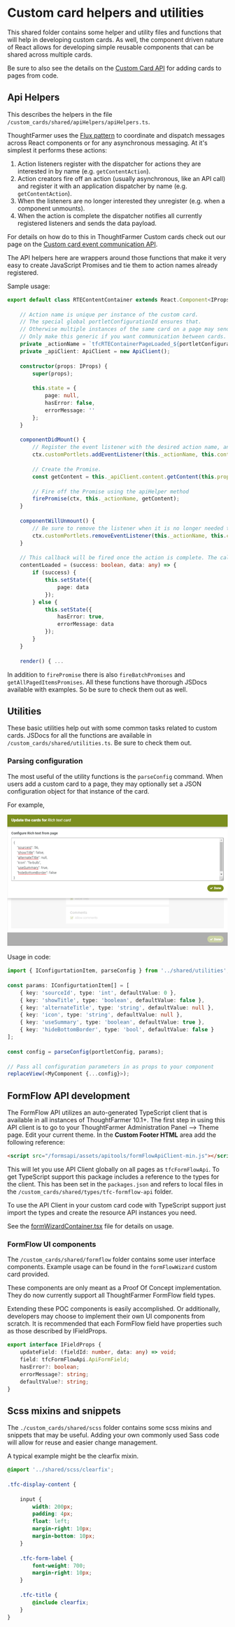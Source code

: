 # Custom card helpers and utilities

This shared folder contains some helper and utility files and functions that will help in developing custom cards. As well, the component driven nature of React allows for developing simple reusable components that can be shared across multiple cards.

Be sure to also see the details on the [Custom Card API](https://helpdesk.thoughtfarmer.com/hc/en-us/articles/1500000981081-Custom-card-API) for adding cards to pages from code.

## Api Helpers

This describes the helpers in the file `/custom_cards/shared/apiHelpers/apiHelpers.ts`.

ThoughtFarmer uses the [Flux pattern](https://www.freecodecamp.org/news/how-to-use-flux-in-react-example/) to coordinate and dispatch messages across React components or for any asynchronous messaging. At it's simplest it performs these actions:

1. Action listeners register with the dispatcher for actions they are interested in by name (e.g. `getContentAction`).
2. Action creators fire off an action (usually asynchronous, like an API call) and register it with an application dispatcher by name (e.g. `getContentAction`).
3. When the listeners are no longer interested they unregister (e.g. when a component unmounts).
4. When the action is complete the dispatcher notifies all currently registered listeners and sends the data payload.

For details on how do to this in ThoughtFarmer Custom cards check out our page on the [Custom card event communication API](https://helpdesk.thoughtfarmer.com/hc/en-us/articles/1500000981161-communicating-between-custom-cards-with-events).

The API helpers here are wrappers around those functions that make it very easy to create JavaScript Promises and tie them to action names already registered.

Sample usage:

```typescript
export default class RTEContentContainer extends React.Component<IProps, IState> {

    // Action name is unique per instance of the custom card. 
    // The special global portletConfigurationId ensures that.
    // Otherwise multiple instances of the same card on a page may send data to eachother's listeners. 
    // Only make this generic if you want communication between cards.
    private _actionName = `tfcRTEContainerPageLoaded_${portletConfigurationId}`;   
    private _apiClient: ApiClient = new ApiClient();

    constructor(props: IProps) {
        super(props);

        this.state = {
            page: null,
            hasError: false,
            errorMessage: ''
        };
    }

    componentDidMount() {
        // Register the event listener with the desired action name, and the callback when complete.
        ctx.customPortlets.addEventListener(this._actionName, this.contentLoaded);
        
        // Create the Promise. 
        const getContent = this._apiClient.content.getContent(this.props.sourceId);

        // Fire off the Promise using the apiHelper method
        firePromise(ctx, this._actionName, getContent);
    }

    componentWillUnmount() {
        // Be sure to remove the listener when it is no longer needed to avoid memory leaks.
        ctx.customPortlets.removeEventListener(this._actionName, this.contentLoaded);
    }   
    
    // This callback will be fired once the action is complete. The callback MUST have this exact signature.
    contentLoaded = (success: boolean, data: any) => {
        if (success) {
            this.setState({
                page: data
            });
        } else {
            this.setState({
                hasError: true,
                errorMessage: data
            });
        }
    }

    render() { ...
```

In addition to `firePromise` there is also `fireBatchPromises` and `getAllPagedItemsPromises`. All these functions have thorough JSDocs available with examples. So be sure to check them out as well.

## Utilities

These basic utilities help out with some common tasks related to custom cards. JSDocs for all the functions are available in `/custom_cards/shared/utilities.ts`. Be sure to check them out.

### Parsing configuration

The most useful of the utility functions is the `parseConfig` command. When users add a custom card to a page, they may optionally set a JSON configuration object for that instance of the card.

For example,

![alt text](./img/cardConfig.png "Custom card configuration")

Usage in code:

```TypeScript
import { IConfigurtationItem, parseConfig } from '../shared/utilities';

const params: IConfigurtationItem[] = [
    { key: 'sourceId', type: 'int', defaultValue: 0 },
    { key: 'showTitle', type: 'boolean', defaultValue: false },
    { key: 'alternateTitle', type: 'string', defaultValue: null },
    { key: 'icon', type: 'string', defaultValue: null },
    { key: 'useSummary', type: 'boolean', defaultValue: true },
    { key: 'hideBottomBorder', type: 'bool', defaultValue: false }
];

const config = parseConfig(portletConfig, params);

// Pass all configuration parameters in as props to your component
replaceView(<MyComponent {...config}>);
```

## FormFlow API development

The FormFlow API utilizes an auto-generated TypeScript client that is available in all instances of ThoughtFarmer 10.1+. The first step in using this API client is to go to your ThoughtFarmer Administration Panel --> Theme page. Edit your current theme. In the **Custom Footer HTML** area add the following reference:

```html
<script src="/formsapi/assets/apitools/formFlowApiClient-min.js"></script>
```

This will let you use API Client globally on all pages as `tfcFormFlowApi`. To get TypeScript support this package includes a reference to the types for the client. This has been set in the `packages.json` and refers to local files in the `/custom_cards/shared/types/tfc-formflow-api` folder.

To use the API Client in your custom card code with TypeScript support just import the types and create the resource API instances you need.

See the [formWizardContainer.tsx](../formFlowWizard/components/formWizardContainer.tsx) file for details on usage.

### FormFlow UI components

The `/custom_cards/shared/formflow` folder contains some user interface components. Example usage can be found in the `formFlowWizard` custom card provided.

These components are only meant as a Proof Of Concept implementation. They do now currently support all ThoughtFarmer FormFlow field types.

Extending these POC components is easily accomplished. Or additionally, developers may choose to implement their own UI components from scratch. It is recommended that each FormFlow field have properties such as those described by IFieldProps.

```TypeScript
export interface IFieldProps {
    updateField: (fieldId: number, data: any) => void;
    field: tfcFormFlowApi.ApiFormField;
    hasError?: boolean;
    errorMessage?: string;
    defaultValue?: string;
}
```

## Scss mixins and snippets

The `./custom_cards/shared/scss` folder contains some scss mixins and snippets that may be useful. Adding your own commonly used Sass code will allow for reuse and easier change management.

A typical example might be the clearfix mixin.

```scss
@import '../shared/scss/clearfix';

.tfc-display-content {

    input {
        width: 200px;
        padding: 4px;
        float: left;
        margin-right: 10px;
        margin-bottom: 10px;
    }

    .tfc-form-label {
        font-weight: 700;
        margin-right: 10px;
    }

    .tfc-title {
        @include clearfix;
    }
}
```
